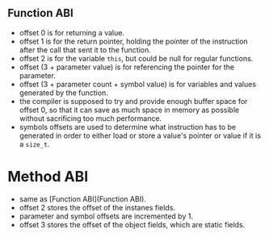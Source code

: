 ## Function ABI

* offset 0 is for returning a value.
* offset 1 is for the return pointer, holding the pointer of the instruction after the call that sent it to the function.
* offset 2 is for the variable `this`, but could be null for regular functions.  
* offset (3 + parameter value) is for referencing the pointer for the parameter.
* offset (3 + parameter count + symbol value) is for variables and values generated by the function.
* the compiler is supposed to try and provide enough buffer space for offset 0, so that it can save as much space in memory as possible without sacrificing too much performance.
* symbols offsets are used to determine what instruction has to be generated in order to either load or store a value's pointer or value if it is a `size_t`.

# Method ABI

* same as [Function ABI](Function ABI).
* offset 2 stores the offset of the instanes fields.
* parameter and symbol offsets are incremented by 1.  
* offset 3 stores the offset of the object fields, which are static fields.  
